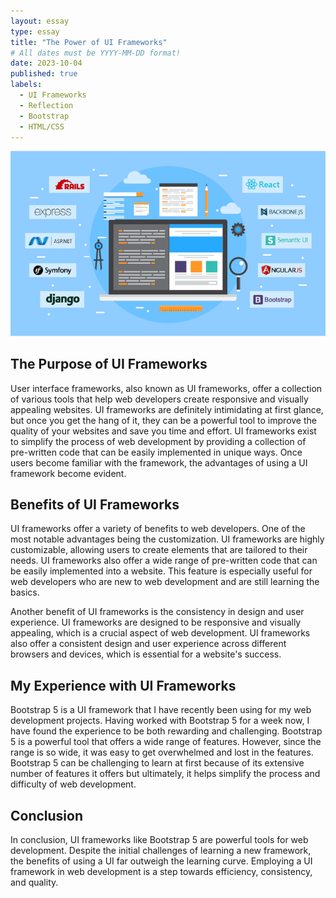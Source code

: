 ```yaml
---
layout: essay
type: essay
title: "The Power of UI Frameworks"
# All dates must be YYYY-MM-DD format!
date: 2023-10-04
published: true
labels:
  - UI Frameworks
  - Reflection
  - Bootstrap
  - HTML/CSS
---
```

<img width="560" class="rounded float-start pe-4" src="../img/the-power-of-ui-frameworks/ui-frameworks.png" alt="image">

## The Purpose of UI Frameworks

User interface frameworks, also known as UI frameworks, offer a collection of various tools that 
help web developers create responsive and visually appealing websites. UI frameworks are definitely
intimidating at first glance, but once you get the hang of it, they can be a powerful tool to improve
the quality of your websites and save you time and effort. UI frameworks exist to simplify the process
of web development by providing a collection of pre-written code that can be easily implemented in
unique ways. Once users become familiar with the framework, the advantages of using a UI framework 
become evident. 

## Benefits of UI Frameworks

UI frameworks offer a variety of benefits to web developers. One of the most notable advantages being the 
customization. UI frameworks are highly customizable, allowing users to create elements that are tailored to 
their needs. UI frameworks also offer a wide range of pre-written code that can be easily implemented into a 
website. This feature is especially useful for web developers who are new to web development and are still 
learning the basics.

Another benefit of UI frameworks is the consistency in design and user experience. 
UI frameworks are designed to be responsive and visually appealing, which is a 
crucial aspect of web development. UI frameworks also offer a consistent design 
and user experience across different browsers and devices, which is essential 
for a website's success.

## My Experience with UI Frameworks

Bootstrap 5 is a UI framework that I have recently been using for my web development 
projects. Having worked with Bootstrap 5 for a week now, I have found the experience 
to be both rewarding and challenging. Bootstrap 5 is a powerful tool that offers a wide 
range of features. However, since the range is so wide, it was easy to get overwhelmed 
and lost in the features. Bootstrap 5 can be challenging to learn at first because of 
its extensive number of features it offers but ultimately, it helps simplify the 
process and difficulty of web development.

## Conclusion

In conclusion, UI frameworks like Bootstrap 5 are powerful tools for web development.
Despite the initial challenges of learning a new framework, the benefits of using a UI
far outweigh the learning curve. Employing a UI framework in web development is a step
towards efficiency, consistency, and quality.